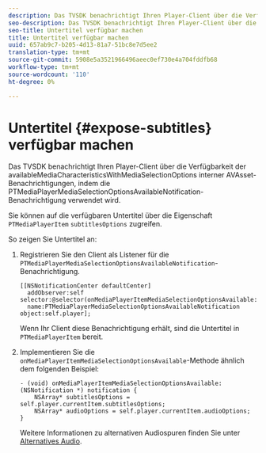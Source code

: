 ```yaml
---
description: Das TVSDK benachrichtigt Ihren Player-Client über die Verfügbarkeit der availableMediaCharacteristicsWithMediaSelectionOptions interner AVAsset-Benachrichtigungen, indem die PTMediaPlayerMediaSelectionOptionsAvailableNotification-Benachrichtigung verwendet wird.
seo-description: Das TVSDK benachrichtigt Ihren Player-Client über die Verfügbarkeit der availableMediaCharacteristicsWithMediaSelectionOptions interner AVAsset-Benachrichtigungen, indem die PTMediaPlayerMediaSelectionOptionsAvailableNotification-Benachrichtigung verwendet wird.
seo-title: Untertitel verfügbar machen
title: Untertitel verfügbar machen
uuid: 657ab9c7-b205-4d13-81a7-51bc8e7d5ee2
translation-type: tm+mt
source-git-commit: 5908e5a3521966496aeec0ef730e4a704fddfb68
workflow-type: tm+mt
source-wordcount: '110'
ht-degree: 0%

---
```



# Untertitel {#expose-subtitles} verfügbar machen

Das TVSDK benachrichtigt Ihren Player-Client über die Verfügbarkeit der availableMediaCharacteristicsWithMediaSelectionOptions interner AVAsset-Benachrichtigungen, indem die PTMediaPlayerMediaSelectionOptionsAvailableNotification-Benachrichtigung verwendet wird.

Sie können auf die verfügbaren Untertitel über die Eigenschaft `PTMediaPlayerItem` `subtitlesOptions` zugreifen.

So zeigen Sie Untertitel an:

1. Registrieren Sie den Client als Listener für die `PTMediaPlayerMediaSelectionOptionsAvailableNotification`-Benachrichtigung.

   ```
   [[NSNotificationCenter defaultCenter]  
     addObserver:self selector:@selector(onMediaPlayerItemMediaSelectionOptionsAvailable:)  
     name:PTMediaPlayerMediaSelectionOptionsAvailableNotification object:self.player];
   ```

   Wenn Ihr Client diese Benachrichtigung erhält, sind die Untertitel in `PTMediaPlayerItem` bereit.
1. Implementieren Sie die `onMediaPlayerItemMediaSelectionOptionsAvailable`-Methode ähnlich dem folgenden Beispiel:

   ```
   - (void) onMediaPlayerItemMediaSelectionOptionsAvailable:(NSNotification *) notification { 
       NSArray* subtitlesOptions = self.player.currentItem.subtitlesOptions; 
       NSArray* audioOptions = self.player.currentItem.audioOptions; 
   }
   ```

   Weitere Informationen zu alternativen Audiospuren finden Sie unter [Alternatives Audio](../alternate-audio/c-psdk-ios-1.4-alternate-audio.md).